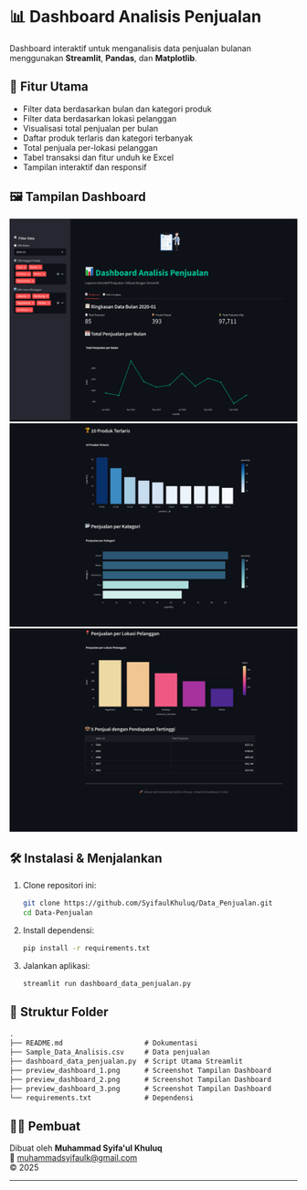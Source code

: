 
# 📊 Dashboard Analisis Penjualan

Dashboard interaktif untuk menganalisis data penjualan bulanan menggunakan **Streamlit**, **Pandas**, dan **Matplotlib**.

## 🎯 Fitur Utama

- Filter data berdasarkan bulan dan kategori produk
- Filter data berdasarkan lokasi pelanggan
- Visualisasi total penjualan per bulan
- Daftar produk terlaris dan kategori terbanyak
- Total penjuala per-lokasi pelanggan
- Tabel transaksi dan fitur unduh ke Excel
- Tampilan interaktif dan responsif

## 🖼️ Tampilan Dashboard

![Dashboard Preview](preview_dashboard_1.png)
![Dashboard Preview](preview_dashboard_2.png)
![Dashboard Preview](preview_dashboard_3.png)

## 🛠️ Instalasi & Menjalankan

1. Clone repositori ini:
   ```bash
   git clone https://github.com/SyifaulKhuluq/Data_Penjualan.git
   cd Data-Penjualan
   ```

2. Install dependensi:
   ```bash
   pip install -r requirements.txt
   ```

3. Jalankan aplikasi:
   ```bash
   streamlit run dashboard_data_penjualan.py
   ```

## 📂 Struktur Folder

```
.
├── README.md                    # Dokumentasi
├── Sample_Data_Analisis.csv     # Data penjualan
├── dashboard_data_penjualan.py  # Script Utama Streamlit
├── preview_dashboard_1.png      # Screenshot Tampilan Dashboard
├── preview_dashboard_2.png      # Screenshot Tampilan Dashboard
├── preview_dashboard_3.png      # Screenshot Tampilan Dashboard
└── requirements.txt             # Dependensi
```

## 🙋‍♂️ Pembuat

Dibuat oleh **Muhammad Syifa'ul Khuluq**  
📧 muhammadsyifaulk@gmail.com  
© 2025

---
